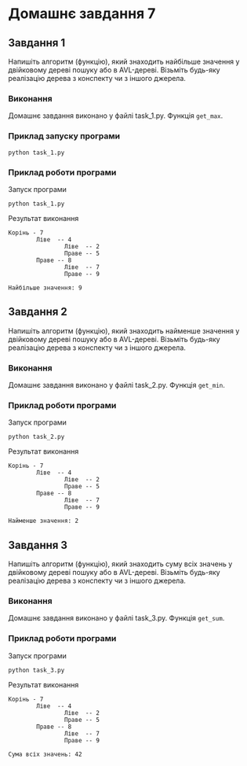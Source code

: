# Домашнє завдання 7

## Завдання 1

Напишіть алгоритм (функцію), який знаходить найбільше значення у двійковому дереві пошуку або в AVL-дереві. Візьміть будь-яку реалізацію дерева з конспекту чи з іншого джерела.

### Виконання

Домашнє завдання виконано у файлі task_1.py. Функція `get_max`.

### Приклад запуску програми

```
python task_1.py
```

### Приклад роботи програми

Запуск програми

```
python task_1.py
```

Результат виконання

```
Корінь - 7
        Ліве  -- 4
                Ліве  -- 2
                Праве -- 5
        Праве -- 8
                Ліве  -- 7
                Праве -- 9

Найбільше значення: 9
```

## Завдання 2

Напишіть алгоритм (функцію), який знаходить найменше значення у двійковому дереві пошуку або в AVL-дереві. Візьміть будь-яку реалізацію дерева з конспекту чи з іншого джерела.

### Виконання

Домашнє завдання виконано у файлі task_2.py. Функція `get_min`.

### Приклад роботи програми

Запуск програми

```
python task_2.py

```

Результат виконання

```
Корінь - 7
        Ліве  -- 4
                Ліве  -- 2
                Праве -- 5
        Праве -- 8
                Ліве  -- 7
                Праве -- 9

Найменше значення: 2
```

## Завдання 3

Напишіть алгоритм (функцію), який знаходить суму всіх значень у двійковому дереві пошуку або в AVL-дереві. Візьміть будь-яку реалізацію дерева з конспекту чи з іншого джерела.

### Виконання

Домашнє завдання виконано у файлі task_3.py. Функція `get_sum`.

### Приклад роботи програми

Запуск програми

```
python task_3.py

```

Результат виконання

```
Корінь - 7
        Ліве  -- 4
                Ліве  -- 2
                Праве -- 5
        Праве -- 8
                Ліве  -- 7
                Праве -- 9

Сума всіх значень: 42
```
